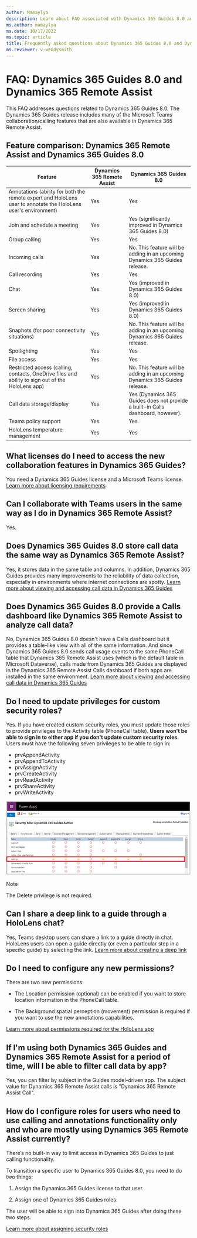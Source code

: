 ```yaml
---
author: Mamaylya
description: Learn about FAQ associated with Dynamics 365 Guides 8.0 and features in common with Dynamics 365 Remote Assist
ms.author: mamaylya
ms.date: 10/17/2022
ms.topic: article
title: Frequently asked questions about Dynamics 365 Guides 8.0 and Dynamics 365 Remote Assist
ms.reviewer: v-wendysmith
---
```


# FAQ: Dynamics 365 Guides 8.0 and Dynamics 365 Remote Assist

This FAQ addresses questions related to Dynamics 365 Guides 8.0. The Dynamics 365 Guides release includes many of the Microsoft Teams collaboration/calling features that are also available in Dynamics 365 Remote Assist.  

## Feature comparison: Dynamics 365 Remote Assist and Dynamics 365 Guides 8.0

|Feature|Dynamics 365 Remote Assist|Dynamics 365 Guides 8.0|
|-------------------------------------|-------------------------------------|-------------------------------------|
|Annotations (ability for both the remote expert and HoloLens user to annotate the HoloLens user's environment)| Yes| Yes|
|Join and schedule a meeting| Yes| Yes (significantly improved in Dynamics 365 Guides 8.0)|
|Group calling| Yes| Yes|
|Incoming calls|Yes|No. This feature will be adding in an upcoming Dynamics 365 Guides release.|
|Call recording| Yes| Yes|
|Chat| Yes|Yes (improved in Dynamics 365 Guides 8.0)|
|Screen sharing| Yes| Yes (improved in Dynamics 365 Guides 8.0)|
|Snaphots (for poor connectivity situations)|Yes|No. This feature will be adding in an upcoming Dynamics 365 Guides release.|
|Spotlighting| Yes| Yes|
|File access| Yes| Yes|
|Restricted access (calling, contacts, OneDrive files and ability to sign out of the HoloLens app)|Yes|No. This feature will be adding in an upcoming Dynamics 365 Guides release.|
|Call data storage/display| Yes| Yes (Dynamics 365 Guides does not provide a built-in Calls dashboard, however).|
|Teams policy support| Yes| Yes|
|HoloLens temperature management| Yes| Yes|

## What licenses do I need to access the new collaboration features in Dynamics 365 Guides?

You need a Dynamics 365 Guides license and a Microsoft Teams license. [Learn more about licensing requirements](requirements.md)

## Can I collaborate with Teams users in the same way as I do in Dynamics 365 Remote Assist?

Yes.

## Does Dynamics 365 Guides 8.0 store call data the same way as Dynamics 365 Remote Assist?

Yes, it stores data in the same table and columns. In addition, Dynamics 365 Guides provides many improvements to the reliability of data collection, especially in environments where internet connections are spotty. [Learn more about viewing and accessing call data in Dynamics 365 Guides](call-logging.md)

## Does Dynamics 365 Guides 8.0 provide a Calls dashboard like Dynamics 365 Remote Assist to analyze call data?

No, Dynamics 365 Guides 8.0 doesn't have a Calls dashboard but it provides a table-like view with all of the same information. And since Dynamics 365 Guides 8.0 sends call usage events to the same PhoneCall table that Dynamics 365 Remote Assist uses (which is the default table in Microsoft Dataverse), calls made from Dynamics 365 Guides are displayed in the Dynamics 365 Remote Assist Calls dashboard if both apps are installed in the same environment. [Learn more about viewing and accessing call data in Dynamics 365 Guides](call-logging.md)

## Do I need to update privileges for custom security roles?

Yes. If you have created custom security roles, you must update those roles to provide privileges to the Activity table (PhoneCall table). **Users won't be able to sign in to either app if you don't update custom security roles.** Users must have the following seven privileges to be able to sign in:

- prvAppendActivity
- prvAppendToActivity
- prvAssignActivity
- prvCreateActivity
- prvReadActivity
- prvShareActivity
- prvWriteActivity

![Screenshot of required privileges for Activity table.](media/admin-security-roles-activity-table.JPG "Screenshot of required privileges for Activity table")

> [!NOTE]
> The Delete privilege is not required. 

## Can I share a deep link to a guide through a HoloLens chat?

Yes, Teams desktop users can share a link to a guide directly in chat. HoloLens users can open a guide directly (or even a particular step in a specific guide) by selecting the link. [Learn more about creating a deep link](pc-app-copy-link-guide-step.md)

## Do I need to configure any new permissions?

There are two new permissions: 

- The Location permission (optional) can be enabled if you want to store location information in the PhoneCall table.

- The Background spatial perception (movement) permission is required if you want to use the new annotations capabilities.

[Learn more about permissions required for the HoloLens app](hololens-permissions.md)

## If I'm using both Dynamics 365 Guides and Dynamics 365 Remote Assist for a period of time, will I be able to filter call data by app?

Yes, you can filter by subject in the Guides model-driven app. The subject value for Dynamics 365 Remote Assist calls is "Dynamics 365 Remote Assist Call".

## How do I configure roles for users who need to use calling and annotations functionality only and who are mostly using Dynamics 365 Remote Assist currently?

There’s no built-in way to limit access in Dynamics 365 Guides to just calling functionality. 

To transition a specific user to Dynamics 365 Guides 8.0, you need to do two things:

1. Assign the Dynamics 365 Guides license to that user.

2. Assign one of Dynamics 365 Guides roles.

The user will be able to sign into Dynamics 365 Guides after doing these two steps.

[Learn more about assigning security roles](assign-role.md)


